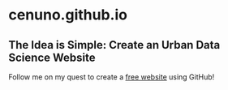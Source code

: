 # cenuno.github.io

## The Idea is Simple: Create an Urban Data Science Website

Follow me on my quest to create a [free website](https://cenuno.github.io/) using GitHub!
